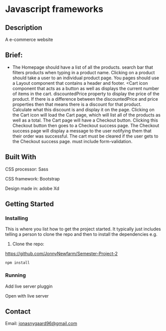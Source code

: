 # Javascript frameworks


## Description

A e-commerce website
## Brief:
 * The Homepage should have a list of all the products.
search bar that filters products when typing in a product name.
              Clicking on a product should take a user to an individual product page.
                You pages should use a Layout component that contains a header and footer.
                <Cart icon component that acts as a button as well as displays the current number of items in the cart.
                discountedPrice property to display the price of the product. If there is a difference between the discountedPrice and price properties then that means there is a discount for that product. Calculate what this discount is and display it on the page.
                Clicking on the Cart icon will load the Cart page, which will list all of the products as well as a total.
                The Cart page will have a Checkout button.
                Clicking this Checkout button then goes to a Checkout success page.
                The Checkout success page will display a message to the user notifying them that their order was successful.
                The cart must be cleared if the user gets to the Checkout success page.
                must include form-validation.

## Built With

CSS processor: Sass  

CSS framework: Bootstrap  

Design made in: adobe Xd 


## Getting Started

### Installing

This is where you list how to get the project started. It typically just includes telling a person to clone the repo and then to install the dependencies e.g.

1. Clone the repo:

https://github.com/JonnyNewfarm/Semester-Project-2


```
npm install
```

### Running

Add live server pluggin

Open with live server



## Contact

Email: jonasnygaard96@gmail.com

